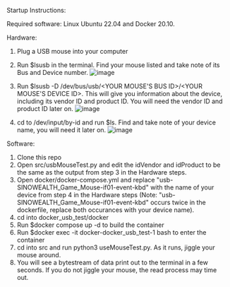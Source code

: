 Startup Instructions:

Required software: Linux Ubuntu 22.04 and Docker 20.10.

Hardware:
1. Plug a USB mouse into your computer
2. Run $lsusb in the terminal. Find your mouse listed and take note of its Bus and Device number.
![image](https://user-images.githubusercontent.com/45887966/199812836-a879cbc8-5568-41e4-9f4a-8f34815b41bc.png)

3. Run $lsusb -D /dev/bus/usb/<YOUR MOUSE'S BUS ID>/<YOUR MOUSE'S DEVICE ID>. This will give you information about the device, including its vendor ID and product ID. You will need the vendor ID and product ID later on.
![image](https://user-images.githubusercontent.com/45887966/199812928-f51e65c6-f3be-433e-ab2c-cebdef8582e8.png)

4. cd to /dev/input/by-id and run $ls. Find and take note of your device name, you will need it later on.
![image](https://user-images.githubusercontent.com/45887966/199813764-3671499f-b935-4754-9892-01ceea4a5ad0.png)


Software:
1. Clone this repo
2. Open src/usbMouseTest.py and edit the idVendor and idProduct to be the same as the output from step 3 in the Hardware steps.
3. Open docker/docker-compose.yml and replace "usb-SINOWEALTH_Game_Mouse-if01-event-kbd" with the name of your device from step 4 in the Hardware steps (Note: "usb-SINOWEALTH_Game_Mouse-if01-event-kbd" occurs twice in the dockerfile, replace both occurances with your device name).
4. cd into docker_usb_test/docker
5. Run $docker compose up -d to build the container
6. Run $docker exec -it docker-docker_usb_test-1 bash to enter the container
7. cd into src and run python3 useMouseTest.py. As it runs, jiggle your mouse around.
9. You will see a bytestream of data print out to the terminal in a few seconds. If you do not jiggle your mouse, the read process may time out.
